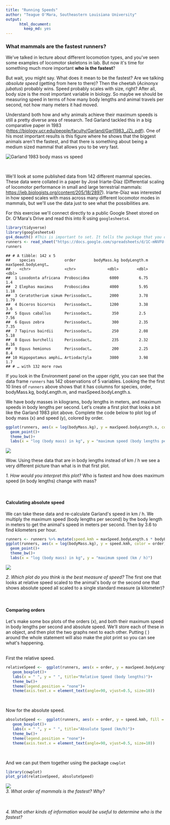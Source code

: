 ```yaml
---
title: "Running Speeds"
author: "Teague O'Mara, Southeastern Louisiana University"
output:
      html_document: 
        keep_md: yes
---
```




### What mammals are the fastest runners?

We've talked in lecture about different locomotion types, and you've seen some examples of locomotor skeletons in lab. But now it's time for something much more important **who is the fastest**?  
  
  
But wait, you might say. What does it mean to be the fastest? Are we talking *absolute speed* (getting from here to there)? Then the cheetah (*Acinonyx jubatus*) probably wins. Speed probably scales with size, right? After all, body size is the most important variable in biology. So maybe we should be measuring speed in terms of how many body lengths and animal travels per second, not how many meters it had moved.

Understand both how and why animals achieve their maximum speeds is still a pretty diverse area of research. Ted Garland tackled this in a big comparative paper in 1983 (https://biology.ucr.edu/people/faculty/Garland/Garl1983_JZL.pdf). One of his most important results is this figure where he shows that the biggest animals aren't the fastest, and that there is something about being a medium sized mammal that allows you to be very fast. 

![Garland 1983 body mass vs speed](./images/garland-1983-max-speed.png)


</br>

We'll look at some published data from 142 different mammal species. These data were collated in a paper by José Iriarte-Díaz (Differential scaling of locomotor performance in small and large terrestrial mammals: https://jeb.biologists.org/content/205/18/2897). Iriarte-Díaz was interested in how speed scales with mass across many different locomotor modes in mammals, but we'll use the data just to see what the possibilities are.  
  
For this exercise we'll connect directly to a public Google Sheet stored on Dr. O'Mara's Drive and read this into R using `googlesheets4`.


```r
library(tidyverse)
library(googlesheets4)
gs4_deauth() #This is important to set. It tells the package that you don't need to log in.
runners <- read_sheet("https://docs.google.com/spreadsheets/d/1C-mNVFU-0pHjr4tZasLxv7Dqs-sFJppf49I8sLcdt5o/edit?usp=sharing")
runners
```

```
## # A tibble: 142 x 5
##    species             order        bodyMass.kg bodyLength.m maxSpeed.bodyLengt…
##    <chr>               <chr>              <dbl>        <dbl>               <dbl>
##  1 Loxodonta africana  Proboscidea         6000         6.75                1.4 
##  2 Elephas maximus     Proboscidea         4000         5.95                1.18
##  3 Ceratotherium simum Perissodact…        2000         3.78                1.79
##  4 Diceros bicornis    Perissodact…        1200         3.38                3.6 
##  5 Equus caballus      Perissodact…         350         2.5                 7.56
##  6 Equus zebra         Perissodact…         300         2.35                7.35
##  7 Tapirus bairdii     Perissodact…         250         2.08                5.18
##  8 Equus burchelli     Perissodact…         235         2.32                8.16
##  9 Equus hemionus      Perissodact…         200         2.25                8.4 
## 10 Hippopotamus amphi… Artiodactyla        3800         3.98                1.7 
## # … with 132 more rows
```
  
If you look in the Environment panel on the upper right, you can see that the data frame `runners` has 142 observations of 5 variables. Looking the the first 10 lines of `runners` above shows that it has columns for species, order, bodyMass.kg, bodyLength.m, and maxSpeed.bodyLength.s.  
  
We have body masses in kilograms, body lengths in meters, and maximum speeds in body lengths per second. Let's create a first plot that looks a bit like the Garland 1983 plot above. Complete the code below to plot log of body mass (x) and speed (y), colored by order.
 

```r
ggplot(runners, aes(x = log(bodyMass.kg), y = maxSpeed.bodyLength.s, color = order))+
  geom_point()+
  theme_bw()+
  labs(x = "log (body mass) in kg", y = "maximum speed (body lengths per second)")
```

![](SpeedMass_files/figure-html/unnamed-chunk-2-1.png)<!-- -->

Wow. Using these data that are in body lengths instead of km / h we see a very different picture than what is in that first plot. 

*1. How would you interpret this plot?* Who is fastest and how does maximum speed (in body lengths) change with mass?  

</br>

#### Calculating absolute speed
We can take these data and re-calculate Garland's speed in km / h. We multiply the maximum speed (body lengths per second) by the body length in meters to get the animal's speed in meters per second. Then by 3.6 to find kilometers per hour.


```r
runners <- runners %>% mutate(speed.kmh = maxSpeed.bodyLength.s * bodyLength.m * 3.6)
ggplot(runners, aes(x = log(bodyMass.kg), y = speed.kmh, color = order))+
  geom_point()+
  theme_bw()+
  labs(x = "log (body mass) in kg", y = "maximum speed (km / h)")
```

![](SpeedMass_files/figure-html/unnamed-chunk-3-1.png)<!-- -->

*2. Which plot do you think is the best measure of speed?* The first one that looks at relative speed scaled to the animal's body or the second one that shows absolute speed all scaled to a single standard measure (a kilometer)?
</br>
</br>
</br>

  
  
  
#### Comparing orders
Let's make some box plots of the orders (x), and both their maximum speed in body lengths per second and absolute speed. We'll store each of these in an object, and then plot the two graphs next to each other. Putting ( ) around the whole statement will also make the plot print so you can see what's happening.  

</br>
First the relative speed.

```r
relativeSpeed <-  ggplot(runners, aes(x = order, y = maxSpeed.bodyLength.s, fill = order))+
   geom_boxplot()+
   labs(x = " ", y = " ", title="Relative Speed (body lengths)")+
   theme_bw()+
   theme(legend.position = "none")+
   theme(axis.text.x = element_text(angle=90, vjust=0.5, size=10))
```
</br>

Now for the absolute speed.

```r
absoluteSpeed <-  ggplot(runners, aes(x = order, y = speed.kmh, fill = order))+
   geom_boxplot()+
   labs(x = " ", y = " ", title="Absolute Speed (km/h)")+
   theme_bw()+
   theme(legend.position = "none")+
   theme(axis.text.x = element_text(angle=90, vjust=0.5, size=10))
```
</br>

And we can put them together using the package `cowplot`

```r
library(cowplot)
plot_grid(relativeSpeed, absoluteSpeed)
```

![](SpeedMass_files/figure-html/unnamed-chunk-6-1.png)<!-- -->
</br>
*3. What order of mammals is the fastest? Why?*
</br>
</br>
</br>

*4. What other kinds of information would be useful to determine who is the fastest?*
</br>
</br>
</br>



